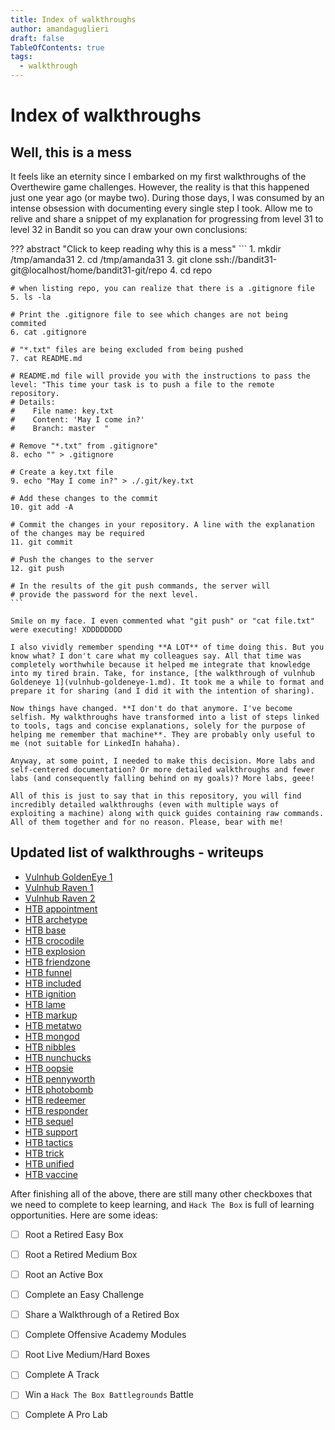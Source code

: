 ```yaml
---
title: Index of walkthroughs
author: amandaguglieri
draft: false
TableOfContents: true
tags:
  - walkthrough
---
```


# Index of walkthroughs

## Well, this is a mess

It feels like an eternity since I embarked on my first walkthroughs of the Overthewire game challenges. However, the reality is that this happened just one year ago (or maybe two). During those days, I was consumed by an intense obsession with documenting every single step I took. Allow me to relive and share a snippet of my explanation for progressing from level 31 to level 32 in Bandit so you can draw your own conclusions:

??? abstract "Click to keep reading why this is a mess"
	```
	1. mkdir /tmp/amanda31
	2. cd /tmp/amanda31
	3. git clone ssh://bandit31-git@localhost/home/bandit31-git/repo
	4. cd repo
	
	# when listing repo, you can realize that there is a .gitignore file
	5. ls -la
	
	# Print the .gitignore file to see which changes are not being commited
	6. cat .gitignore
	
	# "*.txt" files are being excluded from being pushed
	7. cat README.md
	
	# README.md file will provide you with the instructions to pass the level: "This time your task is to push a file to the remote repository.
	# Details:
	#    File name: key.txt
	#    Content: 'May I come in?'
	#    Branch: master  "
	
	# Remove "*.txt" from .gitignore"
	8. echo "" > .gitignore
	
	# Create a key.txt file
	9. echo "May I come in?" > ./.git/key.txt
	
	# Add these changes to the commit
	10. git add -A
	
	# Commit the changes in your repository. A line with the explanation of the changes may be required
	11. git commit
	
	# Push the changes to the server
	12. git push
	
	# In the results of the git push commands, the server will 
	# provide the password for the next level.
	```

	Smile on my face. I even commented what "git push" or "cat file.txt" were executing! XDDDDDDDD
	
	I also vividly remember spending **A LOT** of time doing this. But you know what? I don't care what my colleagues say. All that time was completely worthwhile because it helped me integrate that knowledge into my tired brain. Take, for instance, [the walkthrough of vulnhub Goldeneye 1](vulnhub-goldeneye-1.md). It took me a while to format and prepare it for sharing (and I did it with the intention of sharing).
		
	Now things have changed. **I don't do that anymore. I've become selfish. My walkthroughs have transformed into a list of steps linked to tools, tags and concise explanations, solely for the purpose of helping me remember that machine**. They are probably only useful to me (not suitable for LinkedIn hahaha). 
	
	Anyway, at some point, I needed to make this decision. More labs and self-centered documentation? Or more detailed walkthroughs and fewer labs (and consequently falling behind on my goals)? More labs, geee!
	
	All of this is just to say that in this repository, you will find incredibly detailed walkthroughs (even with multiple ways of exploiting a machine) along with quick guides containing raw commands. All of them together and for no reason. Please, bear with me!


## Updated list of walkthroughs - writeups

-   [Vulnhub GoldenEye 1](https://amandaguglieri.github.io/hackinglife/vulnhub-goldeneye-1/)
-   [Vulnhub Raven 1](https://amandaguglieri.github.io/hackinglife/vulnhub-raven-1/)
-   [Vulnhub Raven 2](https://amandaguglieri.github.io/hackinglife/vulnhub-raven-2/)
-   [HTB appointment](https://amandaguglieri.github.io/hackinglife/htb-appointment/)
-   [HTB archetype](https://amandaguglieri.github.io/hackinglife/htb-archetype/)
-   [HTB base](https://amandaguglieri.github.io/hackinglife/htb-base/)
-   [HTB crocodile](https://amandaguglieri.github.io/hackinglife/htb-crocodile/)
-   [HTB explosion](https://amandaguglieri.github.io/hackinglife/htb-explosion/)
-   [HTB friendzone](https://amandaguglieri.github.io/hackinglife/htb-friendzone/)
-   [HTB funnel](https://amandaguglieri.github.io/hackinglife/htb-funnel/)
-   [HTB included](https://amandaguglieri.github.io/hackinglife/htb-included/)
-   [HTB ignition](https://amandaguglieri.github.io/hackinglife/htb-ignition/)
-   [HTB lame](https://amandaguglieri.github.io/hackinglife/htb-lame/)
-   [HTB markup](https://amandaguglieri.github.io/hackinglife/htb-markup/)
-   [HTB metatwo](https://amandaguglieri.github.io/hackinglife/htb-metatwo/)
-   [HTB mongod](https://amandaguglieri.github.io/hackinglife/htb-mongod/)
-  [HTB nibbles](htb-nibbles.md)
- [HTB nunchucks](htb-nunchucks.md)
-   [HTB oopsie](https://amandaguglieri.github.io/hackinglife/htb-oopsie/)
-   [HTB pennyworth](https://amandaguglieri.github.io/hackinglife/htb-pennyworth/)
-   [HTB photobomb](https://amandaguglieri.github.io/hackinglife/htb-photobomb/)
-   [HTB redeemer](https://amandaguglieri.github.io/hackinglife/htb-redeemer/)
-   [HTB responder](https://amandaguglieri.github.io/hackinglife/htb-responder/)
-   [HTB sequel](https://amandaguglieri.github.io/hackinglife/htb-sequel/)
-   [HTB support](https://amandaguglieri.github.io/hackinglife/htb-support/)
-   [HTB tactics](https://amandaguglieri.github.io/hackinglife/htb-tactics/)
-   [HTB trick](https://amandaguglieri.github.io/hackinglife/htb-trick/)
-   [HTB unified](https://amandaguglieri.github.io/hackinglife/htb-unified/)
-   [HTB vaccine](https://amandaguglieri.github.io/hackinglife/htb-vaccine/)




After finishing all of the above, there are still many other checkboxes that we need to complete to keep learning, and `Hack The Box` is full of learning opportunities. Here are some ideas:

- [ ]  Root a Retired Easy Box  
    
- [ ]  Root a Retired Medium Box  
    
- [ ]  Root an Active Box  
    
- [ ]  Complete an Easy Challenge  
    
- [ ]  Share a Walkthrough of a Retired Box  
    
- [ ]  Complete Offensive Academy Modules  
    
- [ ]  Root Live Medium/Hard Boxes  
    
- [ ]  Complete A Track  
    
- [ ]  Win a `Hack The Box Battlegrounds` Battle  
    
- [ ]  Complete A Pro Lab